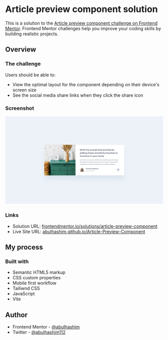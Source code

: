 # Article preview component solution

This is a solution to the [Article preview component challenge on Frontend Mentor](https://www.frontendmentor.io/challenges/article-preview-component-dYBN_pYFT). Frontend Mentor challenges help you improve your coding skills by building realistic projects.

## Overview

### The challenge

Users should be able to:

- View the optimal layout for the component depending on their device's screen size
- See the social media share links when they click the share icon

### Screenshot

![Desktop Design](images/desktop-design.jpg)

### Links

- Solution URL: [frontendmentor.io/solutions/article-preview-component](https://www.frontendmentor.io/solutions/article-preview-component-YZMpfA966s)
- Live Site URL: [abulhashim.github.io/Article-Preview-Component](https://abulhashim.github.io/Article-Preview-Component/)

## My process

### Built with

- Semantic HTML5 markup
- CSS custom properties
- Mobile first workflow
- Tailiwnd CSS
- JavaScript
- Vite

## Author

- Frontend Mentor - [@abulhashim](https://www.frontendmentor.io/profile/abulhashim)
- Twitter - [@abulhashim112](https://www.twitter.com/abulhashim112)
